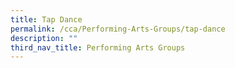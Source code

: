 ```yaml
---
title: Tap Dance
permalink: /cca/Performing-Arts-Groups/tap-dance
description: ""
third_nav_title: Performing Arts Groups
---
```


